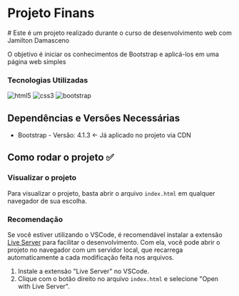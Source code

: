 # Projeto Finans

﻿# Este é um projeto realizado durante o curso de desenvolvimento web com Jamilton Damasceno

O objetivo é iniciar os conhecimentos de Bootstrap e aplicá-los em uma página web simples 


### Tecnologias Utilizadas

<img src="https://img.shields.io/badge/HTML5-E34F26?style=for-the-badge&logo=html5&logoColor=white" alt="html5"/>
<img src="https://img.shields.io/badge/CSS3-1572B6?style=for-the-badge&logo=css3&logoColor=white" alt="css3"/>
<img src="https://img.shields.io/badge/Bootstrap-563D7C?style=for-the-badge&logo=bootstrap&logoColor=white" alt="bootstrap"/>


## Dependências e Versões Necessárias

* Bootstrap - Versão: 4.1.3 <- Já aplicado no projeto via CDN

## Como rodar o projeto ✅

### Visualizar o projeto

Para visualizar o projeto, basta abrir o arquivo `index.html` em qualquer navegador de sua escolha.

### Recomendação

Se você estiver utilizando o VSCode, é recomendável instalar a extensão [Live Server](https://marketplace.visualstudio.com/items?itemName=ritwickdey.LiveServer) para facilitar o desenvolvimento. Com ela, você pode abrir o projeto no navegador com um servidor local, que recarrega automaticamente a cada modificação feita nos arquivos.

1. Instale a extensão "Live Server" no VSCode.
2. Clique com o botão direito no arquivo `index.html` e selecione "Open with Live Server".


